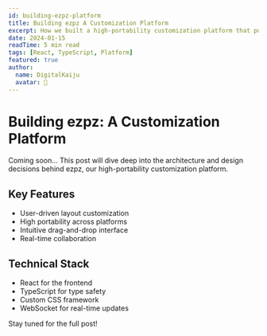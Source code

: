 ```yaml
---
id: building-ezpz-platform
title: Building ezpz A Customization Platform
excerpt: How we built a high-portability customization platform that puts users in control of their layout experience.
date: 2024-01-15
readTime: 5 min read
tags: [React, TypeScript, Platform]
featured: true
author:
  name: DigitalKaiju
  avatar: 🐙
---
```


# Building ezpz: A Customization Platform

Coming soon... This post will dive deep into the architecture and design decisions behind ezpz, our high-portability customization platform.

## Key Features

- User-driven layout customization
- High portability across platforms
- Intuitive drag-and-drop interface
- Real-time collaboration

## Technical Stack

- React for the frontend
- TypeScript for type safety
- Custom CSS framework
- WebSocket for real-time updates

Stay tuned for the full post!
